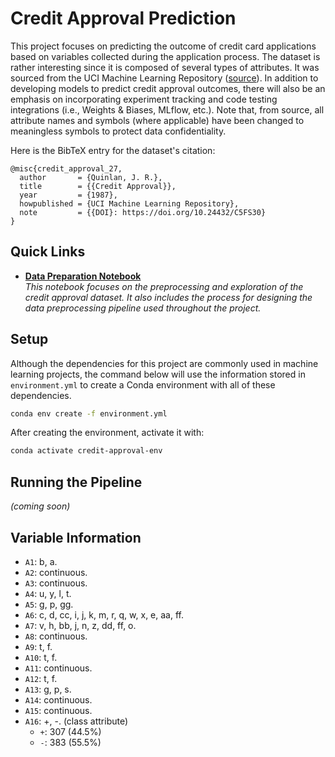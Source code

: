 # Credit Approval Prediction
This project focuses on predicting the outcome of credit card applications
based on variables collected during the application process. The dataset is
rather interesting since it is composed of several types of attributes. It was
sourced from the UCI Machine Learning Repository
([source](https://archive.ics.uci.edu/dataset/27/credit+approval)). In addition
to developing models to predict credit approval outcomes, there will also be an
emphasis on incorporating experiment tracking and code testing integrations
(i.e., Weights & Biases, MLflow, etc.). Note that, from source, all attribute
names and symbols (where applicable) have been changed to meaningless symbols to
protect data confidentiality.

Here is the BibTeX entry for the dataset's citation:
```
@misc{credit_approval_27,
  author       = {Quinlan, J. R.},
  title        = {{Credit Approval}},
  year         = {1987},
  howpublished = {UCI Machine Learning Repository},
  note         = {{DOI}: https://doi.org/10.24432/C5FS30}
}
```

## Quick Links
 * [**Data Preparation Notebook**](src/data_prep.ipynb)  
    _This notebook focuses on the preprocessing and exploration of the credit_
    _approval dataset. It also includes the process for designing the data_
    _preprocessing pipeline used throughout the project._


## Setup
Although the dependencies for this project are commonly used in machine learning
projects, the command below will use the information stored in `environment.yml`
to create a Conda environment with all of these dependencies.
```bash
conda env create -f environment.yml
```

After creating the environment, activate it with:
```bash
conda activate credit-approval-env
```

## Running the Pipeline
_(coming soon)_


## Variable Information
 * `A1`: b, a.
 * `A2`: continuous.
 * `A3`: continuous.
 * `A4`: u, y, l, t.
 * `A5`: g, p, gg.
 * `A6`: c, d, cc, i, j, k, m, r, q, w, x, e, aa, ff.
 * `A7`: v, h, bb, j, n, z, dd, ff, o.
 * `A8`: continuous.
 * `A9`: t, f.
 * `A10`: t, f.
 * `A11`: continuous.
 * `A12`: t, f.
 * `A13`: g, p, s.
 * `A14`: continuous.
 * `A15`: continuous.
 * `A16`: +, -. (class attribute)
   - `+`: 307 (44.5%)
   - `-`: 383 (55.5%)